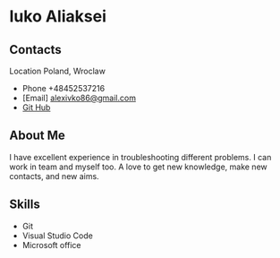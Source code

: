 # Iuko Aliaksei
## Contacts
Location Poland, Wroclaw
* Phone +48452537216
* [Email] alexivko86@gmail.com
* [Git Hub](https://github.com/Aliaksei42/rsschool-cv/branches)
## About Me
I have excellent experience in troubleshooting different problems.  I can work in team and myself too.   A love to get new knowledge, make new contacts, and new aims.
## Skills
* Git
* Visual Studio Code
* Microsoft office
